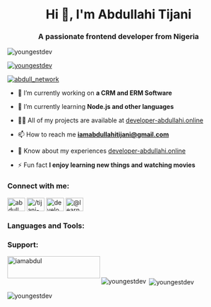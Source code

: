 <h1 align="center">Hi 👋, I'm Abdullahi Tijani</h1>
<h3 align="center">A passionate frontend developer from Nigeria</h3>

<p align="left"> <img src="https://komarev.com/ghpvc/?username=youngestdev&label=Profile%20views&color=0e75b6&style=flat" alt="youngestdev" /> </p>

<p align="left"> <a href="https://github.com/ryo-ma/github-profile-trophy"><img src="https://github-profile-trophy.vercel.app/?username=youngestdev" alt="youngestdev" /></a> </p>

<p align="left"> <a href="https://twitter.com/abdull_network" target="blank"><img src="https://img.shields.io/twitter/follow/abdull_network?logo=twitter&style=for-the-badge" alt="abdull_network" /></a> </p>

- 🔭 I’m currently working on **a CRM and ERM Software**

- 🌱 I’m currently learning **Node.js and other languages**

- 👨‍💻 All of my projects are available at [developer-abdullahi.online](developer-abdullahi.online)

- 📫 How to reach me **iamabdullahitijani@gmail.com**

- 📄 Know about my experiences [developer-abdullahi.online](developer-abdullahi.online)

- ⚡ Fun fact **I enjoy learning new things and watching movies**

<h3 align="left">Connect with me:</h3>
<p align="left">
<a href="https://twitter.com/abdull_network" target="blank"><img align="center" src="https://raw.githubusercontent.com/rahuldkjain/github-profile-readme-generator/master/src/images/icons/Social/twitter.svg" alt="abdull_network" height="30" width="40" /></a>
<a href="https://linkedin.com/in//tijani-abdullahi-180696237/" target="blank"><img align="center" src="https://raw.githubusercontent.com/rahuldkjain/github-profile-readme-generator/master/src/images/icons/Social/linked-in-alt.svg" alt="/tijani-abdullahi-180696237/" height="30" width="40" /></a>
<a href="https://fb.com/developer.abdullahi" target="blank"><img align="center" src="https://raw.githubusercontent.com/rahuldkjain/github-profile-readme-generator/master/src/images/icons/Social/facebook.svg" alt="developer.abdullahi" height="30" width="40" /></a>
<a href="https://www.youtube.com/c/@learnzonex" target="blank"><img align="center" src="https://raw.githubusercontent.com/rahuldkjain/github-profile-readme-generator/master/src/images/icons/Social/youtube.svg" alt="@learnzonex" height="30" width="40" /></a>
</p>

<h3 align="left">Languages and Tools:</h3>
<!-- <p align="left"> <a href="https://getbootstrap.com" target="_blank" rel="noreferrer"> <img src="https://raw.githubusercontent.com/devicons/devicon/master/icons/bootstrap/bootstrap-plain-wordmark.svg" alt="bootstrap" width="40" height="40"/> </a> <a href="https://www.w3schools.com/css/" target="_blank" rel="noreferrer"> <img src="https://raw.githubusercontent.com/devicons/devicon/master/icons/css3/css3-original-wordmark.svg" alt="css3" width="40" height="40"/> </a> <a href="https://git-scm.com/" target="_blank" rel="noreferrer"> <img src="https://www.vectorlogo.zone/logos/git-scm/git-scm-icon.svg" alt="git" width="40" height="40"/> </a> <a href="https://www.w3.org/html/" target="_blank" rel="noreferrer"> <img src="https://raw.githubusercontent.com/devicons/devicon/master/icons/html5/html5-original-wordmark.svg" alt="html5" width="40" height="40"/> </a> <a href="https://developer.mozilla.org/en-US/docs/Web/JavaScript" target="_blank" rel="noreferrer"> <img src="https://raw.githubusercontent.com/devicons/devicon/master/icons/javascript/javascript-original.svg" alt="javascript" width="40" height="40"/> </a> <a href="https://www.linux.org/" target="_blank" rel="noreferrer"> <img src="https://raw.githubusercontent.com/devicons/devicon/master/icons/linux/linux-original.svg" alt="linux" width="40" height="40"/> </a> <a href="https://www.mysql.com/" target="_blank" rel="noreferrer"> <img src="https://raw.githubusercontent.com/devicons/devicon/master/icons/mysql/mysql-original-wordmark.svg" alt="mysql" width="40" height="40"/> </a> <a href="https://nodejs.org" target="_blank" rel="noreferrer"> <img src="https://raw.githubusercontent.com/devicons/devicon/master/icons/nodejs/nodejs-original-wordmark.svg" alt="nodejs" width="40" height="40"/> </a> <a href="https://www.php.net" target="_blank" rel="noreferrer"> <img src="https://raw.githubusercontent.com/devicons/devicon/master/icons/php/php-original.svg" alt="php" width="40" height="40"/> </a> </p> -->

<h3 align="left">Support:</h3>
<p><a href="https://www.buymeacoffee.com/iamabdul"> <img align="left" src="https://cdn.buymeacoffee.com/buttons/v2/default-yellow.png" height="50" width="210" alt="iamabdul" /></a></p><br><br>

<p><img align="left" src="https://github-readme-stats.vercel.app/api/top-langs?username=youngestdev&show_icons=true&locale=en&layout=compact" alt="youngestdev" /></p>

<p>&nbsp;<img align="center" src="https://github-readme-stats.vercel.app/api?username=youngestdev&show_icons=true&locale=en" alt="youngestdev" /></p>

<p><img align="center" src="https://github-readme-streak-stats.herokuapp.com/?user=youngestdev&" alt="youngestdev" /></p>
